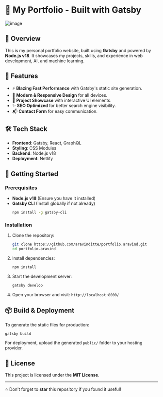 # 🚀 My Portfolio - Built with Gatsby

![image](https://github.com/user-attachments/assets/728ff26e-7bce-469f-9d1f-c74f786398f6)

## 📌 Overview
This is my personal portfolio website, built using **Gatsby** and powered by **Node.js v18**. It showcases my projects, skills, and experience in web development, AI, and machine learning.

## 🌟 Features
- ⚡ **Blazing Fast Performance** with Gatsby's static site generation.
- 🎨 **Modern & Responsive Design** for all devices.
- 📁 **Project Showcase** with interactive UI elements.
- ✨ **SEO Optimized** for better search engine visibility.
- 📬 **Contact Form** for easy communication.

## 🛠️ Tech Stack
- **Frontend**: Gatsby, React, GraphQL
- **Styling**: CSS Modules 
- **Backend**: Node.js v18 
- **Deployment**: Netlify 

## 🚀 Getting Started
### Prerequisites
- **Node.js v18** (Ensure you have it installed)
- **Gatsby CLI** (Install globally if not already)
  ```sh
  npm install -g gatsby-cli
  ```

### Installation
1. Clone the repository:
   ```sh
   git clone https://github.com/aravinditte/portfolio.aravind.git
   cd portfolio.aravind
   ```
2. Install dependencies:
   ```sh
   npm install
   ```
3. Start the development server:
   ```sh
   gatsby develop
   ```
4. Open your browser and visit: `http://localhost:8000/`

## 📦 Build & Deployment
To generate the static files for production:
```sh
gatsby build
```
For deployment, upload the generated `public/` folder to your hosting provider.

## 📜 License
This project is licensed under the **MIT License**.

---

⭐ Don't forget to **star** this repository if you found it useful!
